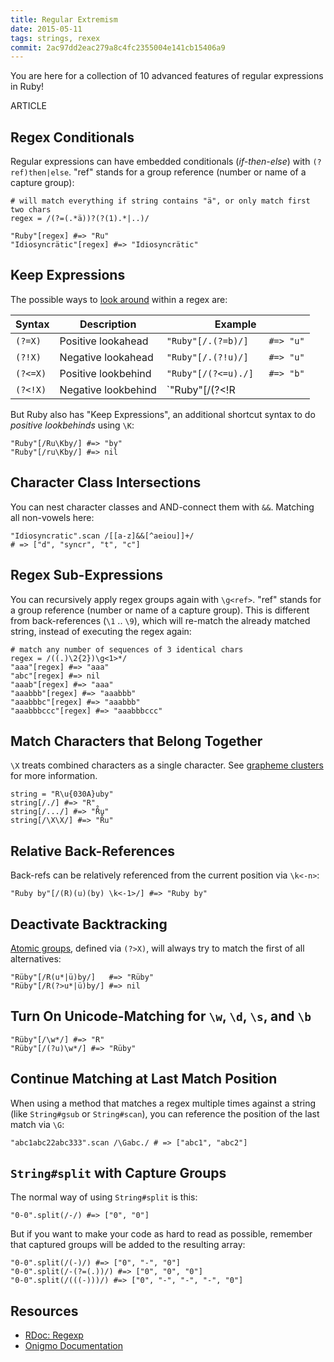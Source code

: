 ```yaml
---
title: Regular Extremism
date: 2015-05-11
tags: strings, rexex
commit: 2ac97dd2eac279a8c4fc2355004e141cb15406a9
---
```


You are here for a collection of 10 advanced features of regular expressions in Ruby!

ARTICLE

## Regex Conditionals

Regular expressions can have embedded conditionals (*if-then-else*) with `(?ref)then|else`. "ref" stands for a group reference (number or name of a capture group):

    # will match everything if string contains "ä", or only match first two chars
    regex = /(?=(.*ä))?(?(1).*|..)/

    "Ruby"[regex] #=> "Ru"
    "Idiosyncrätic"[regex] #=> "Idiosyncrätic"

## Keep Expressions

The possible ways to [look around](http://www.regular-expressions.info/lookaround.html) within a regex are:

 Syntax  | Description         | Example
---------|---------------------|-------------------------------
`(?=X)`  | Positive lookahead  | `"Ruby"[/.(?=b)/]    #=> "u"`
`(?!X)`  | Negative lookahead  | `"Ruby"[/.(?!u)/]    #=> "u"`
`(?<=X)` | Positive lookbehind | `"Ruby"[/(?<=u)./]   #=> "b"`
`(?<!X)` | Negative lookbehind | `"Ruby"[/(?<!R|^)./] #=> "b"`

But Ruby also has "Keep Expressions", an additional shortcut syntax to do *positive lookbehinds* using `\K`:

    "Ruby"[/Ru\Kby/] #=> "by"
    "Ruby"[/ru\Kby/] #=> nil

## Character Class Intersections

You can nest character classes and AND-connect them with `&&`. Matching all non-vowels here:

    "Idiosyncratic".scan /[[a-z]&&[^aeiou]]+/
    # => ["d", "syncr", "t", "c"]

## Regex Sub-Expressions

You can recursively apply regex groups again with `\g<ref>`. "ref" stands for a group reference (number or name of a capture group). This is different from back-references (`\1` .. `\9`), which will re-match the already matched string, instead of executing the regex again:

    # match any number of sequences of 3 identical chars
    regex = /((.)\2{2})\g<1>*/
    "aaa"[regex] #=> "aaa"
    "abc"[regex] #=> nil
    "aaab"[regex] #=> "aaa"
    "aaabbb"[regex] #=> "aaabbb"
    "aaabbbc"[regex] #=> "aaabbb"
    "aaabbbccc"[regex] #=> "aaabbbccc"

## Match Characters that Belong Together

`\X` treats combined characters as a single character. See [grapheme clusters](http://unicode.org/reports/tr29/#Grapheme_Cluster_Boundaries) for more information.

    string = "R\u{030A}uby"
    string[/./] #=> "R"
    string[/.../] #=> "R̊u"
    string[/\X\X/] #=> "R̊u"

## Relative Back-References

Back-refs can be relatively referenced from the current position via `\k<-n>`:

    "Ruby by"[/(R)(u)(by) \k<-1>/] #=> "Ruby by"


## Deactivate Backtracking

[Atomic groups](http://www.regular-expressions.info/atomic.html), defined via `(?>X)`, will always try to match the first of all alternatives:

    "Rüby"[/R(u*|ü)by/]   #=> "Rüby"
    "Rüby"[/R(?>u*|ü)by/] #=> nil

## Turn On Unicode-Matching for `\w`, `\d`, `\s`, and `\b`

    "Rüby"[/\w*/] #=> "R"
    "Rüby"[/(?u)\w*/] #=> "Rüby"

## Continue Matching at Last Match Position

When using a method that matches a regex multiple times against a string (like `String#gsub` or `String#scan`), you can reference the position of the last match via `\G`:

    "abc1abc22abc333".scan /\Gabc./ # => ["abc1", "abc2"]

## `String#split` with Capture Groups

The normal way of using `String#split` is this:

    "0-0".split(/-/) #=> ["0", "0"]

But if you want to make your code as hard to read as possible, remember that captured groups will be added to the resulting array:

    "0-0".split(/(-)/) #=> ["0", "-", "0"]
    "0-0".split(/-(?=(.))/) #=> ["0", "0", "0"]
    "0-0".split(/(((-)))/) #=> ["0", "-", "-", "-", "0"]

## Resources

- [RDoc: Regexp](http://ruby-doc.org/core/Regexp.html)
- [Onigmo Documentation](https://github.com/k-takata/Onigmo/blob/master/doc/RE)
